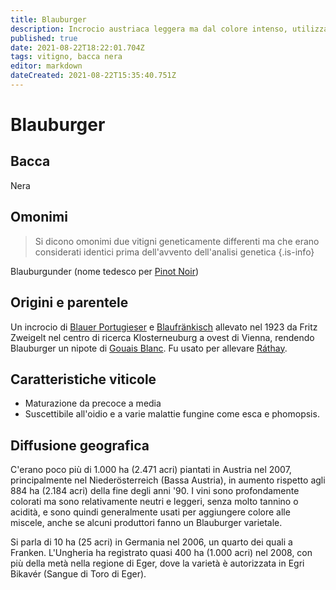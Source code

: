 ```yaml
---
title: Blauburger
description: Incrocio austriaca leggera ma dal colore intenso, utilizzato in blend.
published: true
date: 2021-08-22T18:22:01.704Z
tags: vitigno, bacca nera
editor: markdown
dateCreated: 2021-08-22T15:35:40.751Z
---
```


# Blauburger

## Bacca
Nera

## Omonimi
> Si dicono omonimi due vitigni geneticamente differenti ma che erano considerati identici prima dell'avvento dell'analisi genetica
{.is-info}

Blauburgunder (nome tedesco per [Pinot Noir](/vitigni/Francia/bacca-nera/pinot-noir))

## Origini e parentele
Un incrocio di [Blauer Portugieser](/vitigni/Austria/bacca-nera/blauer-portugieser) e [Blaufränkisch](/vitigni/Austria/bacca-nera/blaufrankisch) allevato nel 1923 da Fritz Zweigelt nel centro di ricerca Klosterneuburg a ovest di Vienna, rendendo Blauburger un nipote di [Gouais Blanc](/vitigni/bacca-bianca/gouais-blanc). Fu usato per allevare [Ráthay](/vitigni/Austria/bacca-nera/rathay).

## Caratteristiche viticole
- Maturazione da precoce a media
- Suscettibile all'oidio e a varie malattie fungine come esca e phomopsis.

## Diffusione geografica
C'erano poco più di 1.000 ha (2.471 acri) piantati in Austria nel 2007, principalmente nel Niederösterreich (Bassa Austria), in aumento rispetto agli 884 ha (2.184 acri) della fine degli anni '90. I vini sono profondamente colorati ma sono relativamente neutri e leggeri, senza molto tannino o acidità, e sono quindi generalmente usati per aggiungere colore alle miscele, anche se alcuni produttori fanno un Blauburger varietale.

Si parla di 10 ha (25 acri) in Germania nel 2006, un quarto dei quali a Franken. L'Ungheria ha registrato quasi 400 ha (1.000 acri) nel 2008, con più della metà nella regione di Eger, dove la varietà è autorizzata in Egri Bikavér (Sangue di Toro di Eger).